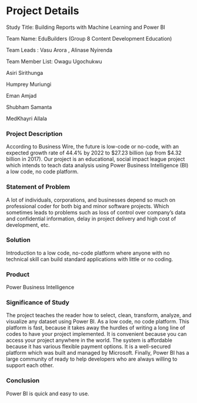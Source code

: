 # Project Details


Study Title: Building Reports with Machine Learning and Power BI

Team Name: EduBuilders (Group 8 Content Development Education)

Team Leads : Vasu Arora , Alinase Nyirenda

Team Member List: Owagu Ugochukwu

Asiri Sirithunga

Humprey Muriungi

Eman Amjad

Shubham Samanta

MedKhayri Allala

### Project Description

According to Business Wire, the future is low-code or no-code, with an expected growth rate of 44.4% by 2022 to $27.23 billion (up from $4.32 billion in 2017). Our project is an educational, social impact league project which intends to teach data analysis using Power Business Intelligence (BI) a low code, no code platform.

### Statement of Problem

A lot of individuals, corporations, and businesses depend so much on professional coder for both big and minor software projects. Which sometimes leads to problems such as loss of control over company’s data and confidential information, delay in project delivery and high cost of development, etc.

### Solution

Introduction to a low code, no-code platform where anyone with no technical skill can build standard applications with little or no coding.

### Product

Power Business Intelligence

### Significance of Study

The project teaches the reader how to select, clean, transform, analyze, and visualize any dataset using Power BI. As a low code, no code platform. This platform is fast, because it takes away the hurdles of writing a long line of codes to have your project implemented. It is convenient because you can access your project anywhere in the world. The system is affordable because it has various flexible payment options. It is a well-secured platform which was built and managed by Microsoft.  Finally, Power BI has a large community of ready to help developers who are always willing to support each other.

### Conclusion
Power BI is quick and easy to use.

